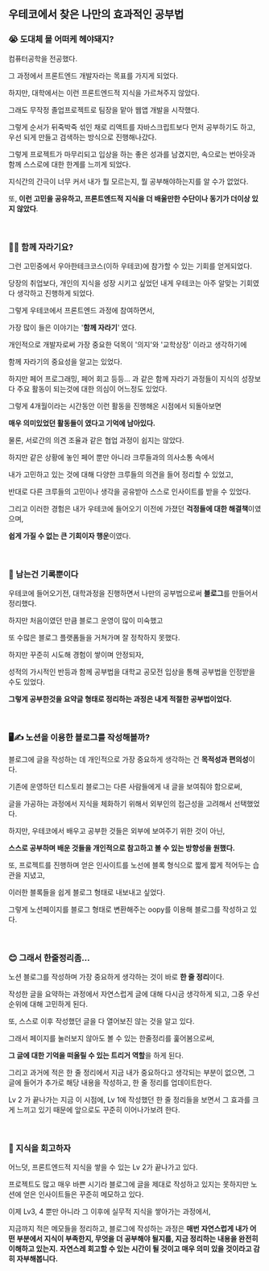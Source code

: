 ## 우테코에서 찾은 나만의 효과적인 공부법

### 😭 도대체 몰 어떠케 헤야돼지?

컴퓨터공학을 전공했다.

그 과정에서 프론트엔드 개발자라는 목표를 가지게 되었다.

하지만, 대학에서는 이런 프론트엔드적 지식을 가르쳐주지 않았다.

그래도 무작정 졸업프로젝트로 팀장을 맡아 웹앱 개발을 시작했다.

그렇게 순서가 뒤죽박죽 섞인 채로 리액트를 자바스크립트보다 먼저 공부하기도 하고,
우선 되게 만들고 검색하는 방식으로 진행해나갔다.

그렇게 프로젝트가 마무리되고 입상을 하는 좋은 성과를 남겼지만, 속으로는 번아웃과 함께 스스로에 대한 한계를 느끼게 되었다.

지식간의 간극이 너무 커서 내가 뭘 모르는지, 뭘 공부해야하는지를 알 수가 없었다.

또, **이런 고민을 공유하고, 프론트엔드적 지식을 더 배울만한 수단이나 동기가 더이상 있지 않았다**.

<br />

### 🌱😮 함께 자라기요?

그런 고민중에서 우아한테크코스(이하 우테코)에 참가할 수 있는 기회를 얻게되었다.

당장의 취업보다, 개인의 지식을 성장 시키고 싶었던 내게 우테코는 아주 알맞는 기회였다 생각하고 진행하게 되었다.

그렇게 우테코에서 프론트엔드 과정에 참여하면서,

가장 많이 들은 이야기는 '**함께 자라기**' 였다.

개인적으로 개발자로써 가장 중요한 덕목이 '의지'와 '교학상장' 이라고 생각하기에

함께 자라기의 중요성을 알고는 있었다.

하지만 페어 프로그래밍, 페어 회고 등등... 과 같은 함께 자라기 과정들이 지식의 성장보다 주요 활동이 되는것에 대한 의심이 어느정도 있었다.

그렇게 4개월이라는 시간동안 이런 활동을 진행해온 시점에서 되돌아보면

**매우 의미있었던 활동들이 였다고 기억에 남아있다.**

물론, 서로간의 의견 조율과 같은 협업 과정이 쉽지는 않았다.

하지만 같은 상황에 놓인 페어 뿐만 아니라 크루들과의 의사소통 속에서

내가 고민하고 있는 것에 대해 다양한 크루들의 의견을 들어 정리할 수 있었고,

반대로 다른 크루들의 고민이나 생각을 공유받아 스스로 인사이트를 받을 수 있었다.

그리고 이러한 경험은 내가 우테코에 들어오기 이전에 가졌던 **걱정들에 대한 해결책**이였으며,

**쉽게 가질 수 없는 큰 기회이자 행운**이였다.

<br />

### 📝 남는건 기록뿐이다

우테코에 들어오기전, 대학과정을 진행하면서 나만의 공부법으로써 **블로그**를 만들어서 정리했다.

하지만 처음이였던 만큼 블로그 운영이 많이 미숙했고

또 수많은 블로그 플랫폼들을 거쳐가며 잘 정착하지 못했다.

하지만 꾸준히 시도해 경험이 쌓이며 안정되자,

성적의 가시적인 반등과 함께 공부법을 대학교 공모전 입상을 통해 공부법을 인정받을 수도 있었다.

**그렇게 공부한것을 요약글 형태로 정리하는 과정은 내게 적절한 공부법이었다.**

<br />

### 🖥️✍️ 노션을 이용한 블로그를 작성해볼까?

블로그에 글을 작성하는 데 개인적으로 가장 중요하게 생각하는 건 **목적성과 편의성**이다.

기존에 운영하던 티스토리 블로그는 다른 사람들에게 내 글을 보여줘야 함으로써,

글을 가공하는 과정에서 지식을 체화하기 위해서 외부인의 접근성을 고려해서 선택했었다.

하지만, 우테코에서 배우고 공부한 것들은 외부에 보여주기 위한 것이 아닌,

**스스로 공부하며 배운 것들을 개인적으로 참고하고 볼 수 있는 방향성을 원했다.**

또, 프로젝트를 진행하며 얻은 인사이트를 노선에 블록 형식으로 짧게 짧게 적어두는 습관을 지녔고,

이러한 블록들을 쉽게 블로그 형태로 내보내고 싶었다.

그렇게 노션페이지를 블로그 형태로 변환해주는 oopy를 이용해 블로그를 작성하고 있다.

<br />

### 😊 그래서 한줄정리좀...

노션 블로그를 작성하며 가장 중요하게 생각하는 것이 바로 **한 줄 정리**이다.

작성한 글을 요약하는 과정에서 자연스럽게 글에 대해 다시금 생각하게 되고, 그중 우선순위에 대해 고민하게 된다.

또, 스스로 이후 작성했던 글을 다 열어보진 않는 것을 알고 있다.

그래서 페이지를 눌러보지 않아도 볼 수 있는 한줄정리를 훑어봄으로써,

**그 글에 대한 기억을 떠올릴 수 있는 트리거 역할**을 하게 된다.

그리고 과거에 적은 한 줄 정리에서 지금 내가 중요하다고 생각되는 부분이 없으면,
그 글에 들어가 추가로 해당 내용을 작성하고, 한 줄 정리를 업데이트한다.

Lv 2 가 끝나가는 지금 이 시점에,
Lv 1에 작성했던 한 줄 정리들을 보면서 그 효과를 크게 느끼고 있기 때문에 앞으로도 꾸준히 이어나가보려 한다.

<br />

### 🧠 지식을 회고하자

어느덧, 프론트엔드적 지식을 쌓을 수 있는 Lv 2가 끝나가고 있다.

프로젝트도 많고 매우 바쁜 시기라 블로그에 글을 제대로 작성하고 있지는 못하지만 노션에 얻은 인사이트들은 꾸준히 메모하고 있다.

이제 Lv3, 4 뿐만 아니라 그 이후에 실무적 지식을 쌓아가는 과정에서,

지금까지 적은 메모들을 정리하고, 블로그에 작성하는 과정은
**매번 자연스럽게 내가 어떤 부분에서 지식이 부족한지, 무엇을 더 공부해야 될지를, 지금 정리하는 내용을 완전히 이해하고 있는지.**
**자연스레 회고할 수 있는 시간이 될 것이고 매우 의미 있을 것이라고 감히 자부해봅니다.**
